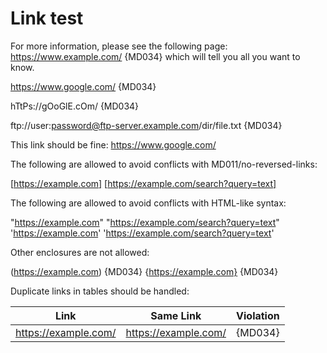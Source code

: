 # Link test

For more information, please see the
following page: https://www.example.com/ {MD034}
which will tell you all you want to know.

https://www.google.com/ {MD034}

hTtPs://gOoGlE.cOm/ {MD034}

ftp://user:password@ftp-server.example.com/dir/file.txt {MD034}

This link should be fine: <https://www.google.com/>

The following are allowed to avoid conflicts with MD011/no-reversed-links:

[https://example.com]
[https://example.com/search?query=text]

The following are allowed to avoid conflicts with HTML-like syntax:

"https://example.com"
"https://example.com/search?query=text"
'https://example.com'
'https://example.com/search?query=text'

Other enclosures are not allowed:

(https://example.com) {MD034}
{https://example.com} {MD034}

Duplicate links in tables should be handled:

| Link                 | Same Link            | Violation |
|----------------------|----------------------|-----------|
| https://example.com/ | https://example.com/ | {MD034}   |
